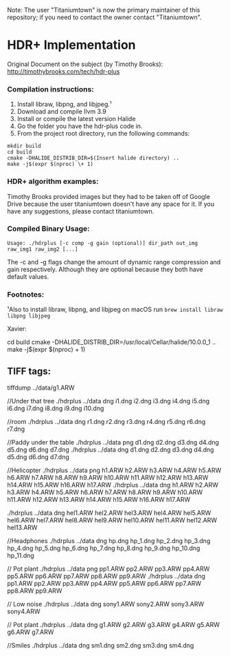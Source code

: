 Note: The user "Titaniumtown" is now the primary maintainer of this repository; if you need to contact the owner contact "Titaniumtown".

# HDR+ Implementation
Original Document on the subject (by Timothy Brooks): http://timothybrooks.com/tech/hdr-plus

### Compilation instructions:
1. Install libraw, libpng, and libjpeg.¹
2. Download and compile llvm 3.9
3. Install or compile the latest version Halide
4. Go the folder you have the hdr-plus code in.
5. From the project root directory, run the following commands:
```
mkdir build
cd build
cmake -DHALIDE_DISTRIB_DIR=$(Insert halide directory) ..
make -j$(expr $(nproc) \+ 1)
```

### HDR+ algorithm examples:

Timothy Brooks provided images but they had to be taken off of Google Drive because the user titaniumtown doesn't have any space for it. If you have any suggestions, please contact titaniumtown.

### Compiled Binary Usage:
```
Usage: ./hdrplus [-c comp -g gain (optional)] dir_path out_img raw_img1 raw_img2 [...]
```

The -c and -g flags change the amount of dynamic range compression and gain respectively. Although they are optional because they both have default values. 

### Footnotes:
  
¹Also to install libraw, libpng, and libjpeg on macOS run ```brew install libraw libpng libjpeg```


Xavier:

cd build
cmake -DHALIDE_DISTRIB_DIR=/usr/local/Cellar/halide/10.0.0_1 ..
make -j$(expr $(nproc) \+ 1)

## TIFF tags:
tiffdump ../data/g1.ARW


//Under that tree
./hdrplus ../data dng i1.dng i2.dng i3.dng i4.dng i5.dng i6.dng i7.dng i8.dng i9.dng i10.dng

//room 
./hdrplus ../data dng r1.dng r2.dng r3.dng r4.dng r5.dng r6.dng r7.dng


//Paddy under the table
./hdrplus ../data png d1.dng d2.dng d3.dng d4.dng d5.dng d6.dng d7.dng
./hdrplus ../data dng d1.dng d2.dng d3.dng d4.dng d5.dng d6.dng d7.dng

//Helicopter
./hdrplus ../data png h1.ARW h2.ARW h3.ARW h4.ARW h5.ARW h6.ARW h7.ARW h8.ARW h9.ARW h10.ARW h11.ARW h12.ARW h13.ARW h14.ARW h15.ARW h16.ARW h17.ARW
./hdrplus ../data dng h1.ARW h2.ARW h3.ARW h4.ARW h5.ARW h6.ARW h7.ARW h8.ARW h9.ARW h10.ARW h11.ARW h12.ARW h13.ARW h14.ARW h15.ARW h16.ARW h17.ARW

./hdrplus ../data dng hel1.ARW hel2.ARW hel3.ARW hel4.ARW hel5.ARW hel6.ARW hel7.ARW hel8.ARW hel9.ARW hel10.ARW hel11.ARW hel12.ARW hel13.ARW


//Headphones
./hdrplus ../data dng hp.dng hp_1.dng hp_2.dng hp_3.dng hp_4.dng hp_5.dng hp_6.dng hp_7.dng hp_8.dng hp_9.dng hp_10.dng hp_11.dng


// Pot plant
./hdrplus ../data png pp1.ARW pp2.ARW pp3.ARW pp4.ARW pp5.ARW pp6.ARW pp7.ARW pp8.ARW pp9.ARW 
./hdrplus ../data dng pp1.ARW pp2.ARW pp3.ARW pp4.ARW pp5.ARW pp6.ARW pp7.ARW pp8.ARW pp9.ARW 

// Low noise
./hdrplus ../data dng sony1.ARW sony2.ARW sony3.ARW sony4.ARW


// Pot plant
./hdrplus ../data dng g1.ARW g2.ARW g3.ARW g4.ARW g5.ARW g6.ARW g7.ARW

//Smiles
./hdrplus ../data dng sm1.dng sm2.dng sm3.dng sm4.dng